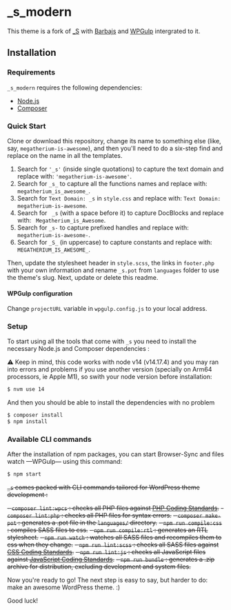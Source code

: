 
_s_modern
===

This theme is a fork of [_S](https://github.com/Automattic/_s) with [Barbajs](https://github.com/barbajs/barba) and [WPGulp](https://github.com/ahmadawais/WPGulp) intergrated to it.


Installation
---------------

### Requirements

`_s_modern` requires the following dependencies:

- [Node.js](https://nodejs.org/)
- [Composer](https://getcomposer.org/)

### Quick Start

Clone or download this repository, change its name to something else (like, say, `megatherium-is-awesome`), and then you'll need to do a six-step find and replace on the name in all the templates.

1. Search for `'_s'` (inside single quotations) to capture the text domain and replace with: `'megatherium-is-awesome'`.
2. Search for `_s_` to capture all the functions names and replace with: `megatherium_is_awesome_`.
3. Search for `Text Domain: _s` in `style.css` and replace with: `Text Domain: megatherium-is-awesome`.
4. Search for <code>&nbsp;_s</code> (with a space before it) to capture DocBlocks and replace with: <code>&nbsp;Megatherium_is_Awesome</code>.
5. Search for `_s-` to capture prefixed handles and replace with: `megatherium-is-awesome-`.
6. Search for `_S_` (in uppercase) to capture constants and replace with: `MEGATHERIUM_IS_AWESOME_`.

Then, update the stylesheet header in `style.scss`, the links in `footer.php` with your own information and rename `_s.pot` from `languages` folder to use the theme's slug. Next, update or delete this readme.

#### WPGulp configuration
Change `projectURL` variable in `wpgulp.config.js` to your local address.

### Setup

To start using all the tools that come with `_s`  you need to install the necessary Node.js and Composer dependencies :

⚠️ Keep in mind, this code works with node v14 (v14.17.4) and you may ran into errors and problems if you use another version (specially on Arm64 processors, ie Apple M1), so swith your node version before installation:
```sh
$ nvm use 14
```

And then you should be able to install the dependencies with no problem
```sh
$ composer install
$ npm install
```

### Available CLI commands

After the installation of npm packages, you can start Browser-Sync and files watch —WPGulp— using this command:
```sh
$ npm start
```

~~`_s` comes packed with CLI commands tailored for WordPress theme development :~~

~~- `composer lint:wpcs` : checks all PHP files against [PHP Coding Standards](https://developer.wordpress.org/coding-standards/wordpress-coding-standards/php/).~~
~~- `composer lint:php` : checks all PHP files for syntax errors.~~
~~- `composer make-pot` : generates a .pot file in the `languages/` directory.~~
~~- `npm run compile:css` : compiles SASS files to css.~~
~~- `npm run compile:rtl` : generates an RTL stylesheet.~~
~~- `npm run watch` : watches all SASS files and recompiles them to css when they change.~~
~~- `npm run lint:scss` : checks all SASS files against [CSS Coding Standards](https://developer.wordpress.org/coding-standards/wordpress-coding-standards/css/).~~
~~- `npm run lint:js` : checks all JavaScript files against [JavaScript Coding Standards](https://developer.wordpress.org/coding-standards/wordpress-coding-standards/javascript/).~~
~~- `npm run bundle` : generates a .zip archive for distribution, excluding development and system files.~~


Now you're ready to go! The next step is easy to say, but harder to do: make an awesome WordPress theme. :)

Good luck!

